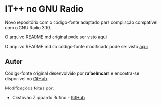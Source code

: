 # IT++ no GNU Radio

Novo repositório com o código-fonte adaptado para compilação compatível com o GNU Radio 3.10.

O arquivo README.md original pode ser visto [aqui](gr-3.7/README.md)

O arquivo README.md do código-fonte modificado pode ser visto [aqui](gr-3.10/README.md)

## Autor

Código-fonte original desenvolvido por **rafaelmcam** e encontra-se disponível no [GitHub](https://github.com/rafaelmcam/gr-ITpp).

Modificações feitas por:
* Cristóvão Zuppardo Rufino - [GitHub](https://github.com/cristovaozr)

